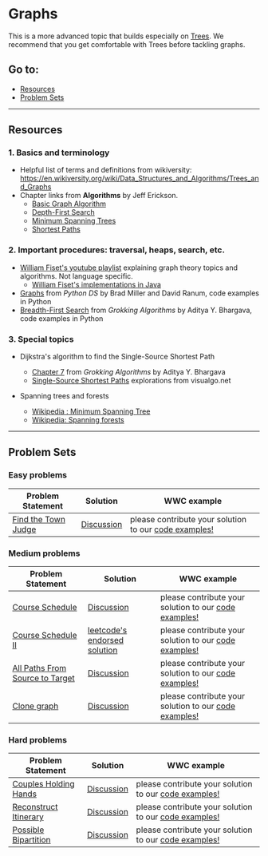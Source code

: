 # Graphs

This is a more advanced topic that builds especially on [Trees](https://github.com/WomenWhoCode/wwcsf-algos/blob/master/topics/trees.md). We recommend that you get comfortable with Trees before tackling graphs.

## Go to:
 * [Resources](#resources)
 * [Problem Sets](#problem-sets)

___

## Resources

### 1. Basics and terminology
* Helpful list of terms and definitions from wikiversity: https://en.wikiversity.org/wiki/Data_Structures_and_Algorithms/Trees_and_Graphs
* Chapter links from __Algorithms__ by Jeff Erickson.  
     * [Basic Graph Algorithm](http://jeffe.cs.illinois.edu/teaching/algorithms/book/05-graphs.pdf)  
     * [Depth-First Search](http://jeffe.cs.illinois.edu/teaching/algorithms/book/06-dfs.pdf)  
     * [Minimum Spanning Trees](http://jeffe.cs.illinois.edu/teaching/algorithms/book/07-mst.pdf)  
     * [Shortest Paths](http://jeffe.cs.illinois.edu/teaching/algorithms/book/08-sssp.pdf)          
             
    
    
### 2. Important procedures: traversal, heaps, search, etc.
* [William Fiset's youtube playlist](https://www.youtube.com/playlist?list=PLDV1Zeh2NRsDGO4--qE8yH72HFL1Km93P) explaining graph theory topics and algorithms. Not language specific.  
    * [William Fiset's implementations in Java](https://github.com/williamfiset/Algorithms/tree/master/src/main/java/com/williamfiset/algorithms/graphtheory)
* [Graphs](https://runestone.academy/runestone/books/published/pythonds/Graphs/toctree.html) from _Python DS_ by Brad Miller and David Ranum, code examples in Python
* [Breadth-First Search](https://livebook.manning.com/book/grokking-algorithms/chapter-6/4) from _Grokking Algorithms_ by Aditya Y. Bhargava, code examples in Python

### 3. Special topics
* Dijkstra's algorithm to find the Single-Source Shortest Path
    * [Chapter 7](https://livebook.manning.com/book/grokking-algorithms/chapter-7/1) from _Grokking Algorithms_ by  Aditya Y. Bhargava
    * [Single-Source Shortest Paths](https://visualgo.net/en/sssp?slide=1) explorations from visualgo.net

* Spanning trees and forests
    * [Wikipedia : Minimum Spanning Tree](https://en.wikipedia.org/wiki/Minimum_spanning_tree)
    * [Wikipedia: Spanning forests](https://en.wikipedia.org/wiki/Spanning_tree#Spanning_forests)
___

## Problem Sets

### Easy problems
Problem Statement | Solution | WWC example
--- | --- | ---
[Find the Town Judge](https://leetcode.com/problems/find-the-town-judge/) | [Discussion](https://leetcode.com/problems/find-the-town-judge/discuss/?currentPage=1&orderBy=hot&query=) | please contribute your solution to our [code examples!](https://github.com/WomenWhoCode/wwcsf-algos/tree/master/code-examples/graphs)

### Medium problems
Problem Statement | Solution | WWC example
--- | --- | ---
[Course Schedule](https://leetcode.com/problems/course-schedule/) | [Discussion](https://leetcode.com/problems/course-schedule/discuss/?currentPage=1&orderBy=hot&query=) | please contribute your solution to our [code examples!](https://github.com/WomenWhoCode/wwcsf-algos/tree/master/code-examples/graphs)
[Course Schedule II](https://leetcode.com/problems/course-schedule-ii/) | [leetcode's endorsed solution](https://leetcode.com/problems/course-schedule-ii/solution/) | please contribute your solution to our [code examples!](https://github.com/WomenWhoCode/wwcsf-algos/tree/master/code-examples/graphs)
[All Paths From Source to Target](https://leetcode.com/problems/all-paths-from-source-to-target/) | [Discussion](https://leetcode.com/problems/all-paths-from-source-to-target/discuss/?currentPage=1&orderBy=hot&query=) | please contribute your solution to our [code examples!](https://github.com/WomenWhoCode/wwcsf-algos/tree/master/code-examples/graphs)
[Clone graph](https://leetcode.com/problems/clone-graph/) | [Discussion](https://leetcode.com/problems/clone-graph/discuss/?currentPage=1&orderBy=hot&query=) | please contribute your solution to our [code examples!](https://github.com/WomenWhoCode/wwcsf-algos/tree/master/code-examples/graphs)


### Hard problems
Problem Statement | Solution | WWC example
--- | --- | ---
[Couples Holding Hands](https://leetcode.com/problems/couples-holding-hands/) | [Discussion](https://leetcode.com/problems/couples-holding-hands/discuss/?currentPage=1&orderBy=hot&query=) | please contribute your solution to our [code examples!](https://github.com/WomenWhoCode/wwcsf-algos/tree/master/code-examples/graphs)
[Reconstruct Itinerary](https://leetcode.com/problems/reconstruct-itinerary/) | [Discussion](https://leetcode.com/problems/reconstruct-itinerary/discuss/?currentPage=1&orderBy=hot&query=) |  please contribute your solution to our [code examples!](https://github.com/WomenWhoCode/wwcsf-algos/tree/master/code-examples/graphs)
[Possible Bipartition](https://leetcode.com/problems/possible-bipartition/)|[Discussion](https://leetcode.com/problems/possible-bipartition/discuss/?currentPage=1&orderBy=hot&query=) |  please contribute your solution to our [code examples!](https://github.com/WomenWhoCode/wwcsf-algos/tree/master/code-examples/graphs)
